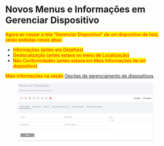 # Novos Menus e Informações em Gerenciar Dispositivo

<mark style="color:red;">Agora ao cessar a tela “Gerenciar Dispositivo" de um dispositivo da lista, serão exibidas novas abas:</mark>

* <mark style="color:red;">Informações (antes era Detalhes)</mark>
* <mark style="color:red;">Geolocalização (antes estava no menu de Localização)</mark>
* <mark style="color:red;">Não Conformidades (antes estava em Mais Informações de um dispositivo)</mark>

<mark style="color:red;">Mais informações na seção</mark> [Opções de gerenciamento de dispositivos](../../portal/dispositivos/lista-de-dispositivos/opcoes-de-gerenciamento-de-dispositivos.md).

<figure><img src="../../../.gitbook/assets/image.png" alt=""><figcaption></figcaption></figure>

